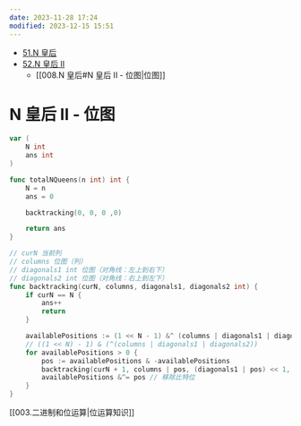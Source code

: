 ```yaml
---
date: 2023-11-28 17:24
modified: 2023-12-15 15:51
---
```


- [51.N 皇后](https://leetcode.cn/problems/n-queens/)
- [52.N 皇后 II](https://leetcode.cn/problems/n-queens-ii/)
	- [[008.N 皇后#N 皇后 II - 位图|位图]]

# N 皇后 II - 位图

```go
var (
	N int
	ans int
)

func totalNQueens(n int) int {
	N = n
	ans = 0

	backtracking(0, 0, 0 ,0)

	return ans
}

// curN 当前列
// columns 位图（列）
// diagonals1 int 位图（对角线：左上到右下）
// diagonals2 int 位图（对角线：右上到左下）
func backtracking(curN, columns, diagonals1, diagonals2 int) {
	if curN == N {
		ans++
		return
	}

	availablePositions := (1 << N - 1) &^ (columns | diagonals1 | diagonals2)
	// ((1 << N) - 1) & (^(columns | diagonals1 | diagonals2))
	for availablePositions > 0 {
		pos := availablePositions & -availablePositions
		backtracking(curN + 1, columns | pos, (diagonals1 | pos) << 1, (diagonals2 | pos) >> 1)
		availablePositions &^= pos // 移除比特位
	}
}
```

[[003.二进制和位运算|位运算知识]]
